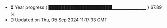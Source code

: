 - ⏳ Year progress { ████████████████████▁▁▁▁▁▁▁▁▁▁ } 67.89 %
- ⏰ Updated on Thu, 05 Sep 2024 11:17:33 GMT

